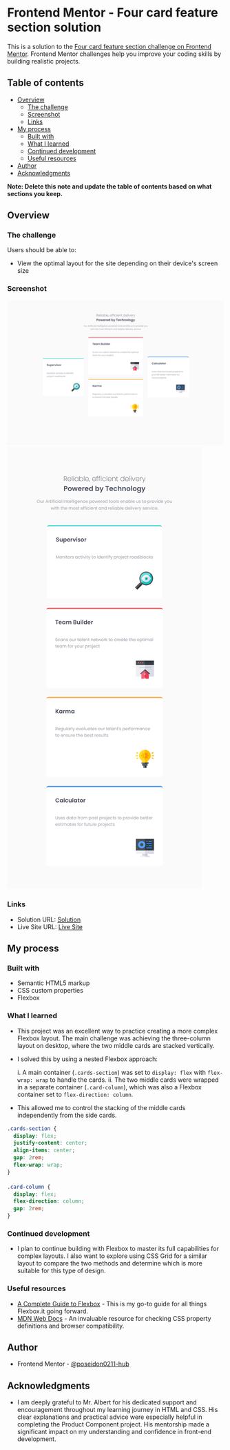 # Frontend Mentor - Four card feature section solution

This is a solution to the [Four card feature section challenge on Frontend Mentor](https://www.frontendmentor.io/challenges/four-card-feature-section-weK1eFYK). Frontend Mentor challenges help you improve your coding skills by building realistic projects. 

## Table of contents

- [Overview](#overview)
  - [The challenge](#the-challenge)
  - [Screenshot](#screenshot)
  - [Links](#links)
- [My process](#my-process)
  - [Built with](#built-with)
  - [What I learned](#what-i-learned)
  - [Continued development](#continued-development)
  - [Useful resources](#useful-resources)
- [Author](#author)
- [Acknowledgments](#acknowledgments)

**Note: Delete this note and update the table of contents based on what sections you keep.**

## Overview

### The challenge

Users should be able to:

- View the optimal layout for the site depending on their device's screen size

### Screenshot

![](screenshot/Desktop.png)
![](screenshot/Mobile.png)

### Links

- Solution URL: <a href="https://www.frontendmentor.io/solutions/four-card-feature-section-5Oj7vBy2RI" target="_blank" rel="noreferrer"> Solution </a>
- Live Site URL: <a href="https://four-carrd-feature.netlify.app/" target="_blank" rel="noreferrer">Live Site </a>

## My process

### Built with

- Semantic HTML5 markup
- CSS custom properties
- Flexbox

### What I learned

- This project was an excellent way to practice creating a more complex Flexbox layout. The main challenge was achieving the three-column layout on desktop, where the two middle cards are stacked vertically.

- I solved this by using a nested Flexbox approach:

   i.  A main container (`.cards-section`) was set to `display: flex` with `flex-wrap: wrap` to handle the cards.
   ii.  The two middle cards were wrapped in a separate container (`.card-column`), which was also a Flexbox container set to `flex-direction: column`.

- This allowed me to control the stacking of the middle cards independently from the side cards.

```css
.cards-section {
  display: flex;
  justify-content: center;
  align-items: center;
  gap: 2rem;
  flex-wrap: wrap;
}

.card-column {
  display: flex;
  flex-direction: column;
  gap: 2rem;
}
```


### Continued development

- I plan to continue building with Flexbox to master its full capabilities for complex layouts. I also want to explore using CSS Grid for a similar layout to compare the two methods and determine which is more suitable for this type of design.

### Useful resources

- [A Complete Guide to Flexbox](https://css-tricks.com/snippets/css/a-guide-to-flexbox/) - This is my go-to guide for all things Flexbox.it going forward.
- [MDN Web Docs](https://developer.mozilla.org/en-US/) - An invaluable resource for checking CSS property definitions and browser compatibility.

## Author

- Frontend Mentor - <a href="https://www.frontendmentor.io/profile/poseidon0211-hub" target="_blank" rel="noreferrer">@poseidon0211-hub</a>

## Acknowledgments

- I am deeply grateful to Mr. Albert for his dedicated support and encouragement throughout my learning journey in HTML and CSS. His clear explanations and practical advice were especially helpful in completing the Product Component project. His mentorship made a significant impact on my understanding and confidence in front-end development.
